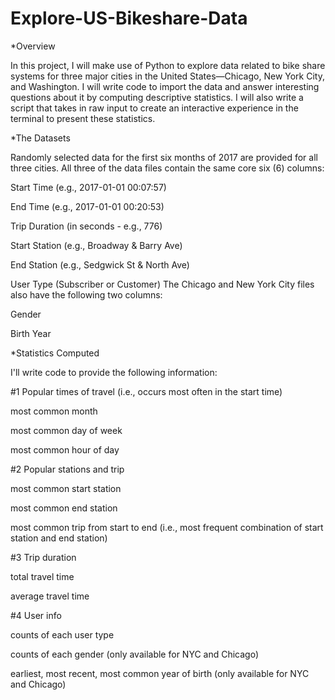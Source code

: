# Explore-US-Bikeshare-Data

*Overview

In this project, I will make use of Python to explore data related to bike share systems for three major cities in the United States—Chicago, New York City, and Washington. I will write code to import the data and answer interesting questions about it by computing descriptive statistics. I will also write a script that takes in raw input to create an interactive experience in the terminal to present these statistics.

*The Datasets

Randomly selected data for the first six months of 2017 are provided for all three cities. All three of the data files contain the same core six (6) columns:

Start Time (e.g., 2017-01-01 00:07:57)

End Time (e.g., 2017-01-01 00:20:53)

Trip Duration (in seconds - e.g., 776)

Start Station (e.g., Broadway & Barry Ave)

End Station (e.g., Sedgwick St & North Ave)

User Type (Subscriber or Customer)
The Chicago and New York City files also have the following two columns:

Gender

Birth Year


*Statistics Computed

I'll write code to provide the following information:


#1 Popular times of travel (i.e., occurs most often in the start time)


most common month

most common day of week

most common hour of day


#2 Popular stations and trip


most common start station

most common end station

most common trip from start to end (i.e., most frequent combination of start station and end station)


#3 Trip duration


total travel time

average travel time


#4 User info


counts of each user type

counts of each gender (only available for NYC and Chicago)

earliest, most recent, most common year of birth (only available for NYC and Chicago)

